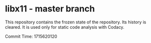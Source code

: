 # libx11 - master branch

This repository contains the frozen state of the repository.
Its history is cleared. It is used only for static code
analysis with Codacy.

Commit Time: 1715620120